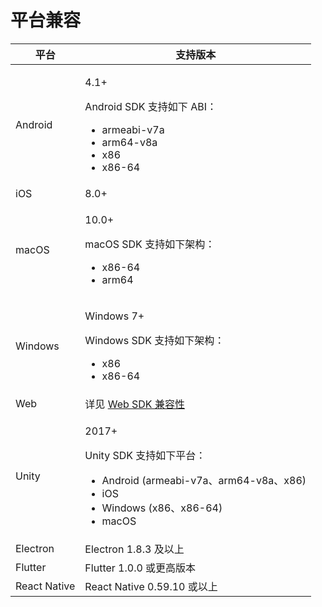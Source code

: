 # 平台兼容

<p conref="../conref/product-overview-introduction.dita#product-intro/compatability0" props="live video audio"/>

<p conref="../conref/product-overview-introduction.dita#product-intro/compatability1" props="lives"/>

| 平台       | 支持版本                                                     |
| ---------- | ------------------------------------------------------------ |
| Android    | <p>4.1+</p><p>Android SDK 支持如下 ABI：<ul><li>armeabi-v7a</li><li>arm64-v8a</li><li>x86</li><li>x86-64</li></ul></p>                                        |
| iOS        | 8.0+                                                         |
| macOS      | <p>10.0+</p><p>macOS SDK 支持如下架构：<ul><li>x86-64</li><li>arm64</li></ul></p>                                                |
| Windows    | <p>Windows 7+</p><p>Windows SDK 支持如下架构：<ul><li>x86</li><li>x86-64</li></ul></p>                                                   |
| Web        | 详见 [Web SDK 兼容性](https://docs.agora.io/en/Video/web_sdk_compatibility?platform=Web) |
| Unity      | <p>2017+</p><p>Unity SDK 支持如下平台：<ul><li>Android (armeabi-v7a、arm64-v8a、x86)</li><li>iOS</li><li>Windows (x86、x86-64)</li><li>macOS</li></ul></p>               |
|Electron | Electron 1.8.3 及以上 |
| Flutter      | Flutter 1.0.0 或更高版本                |
| React Native      | React Native 0.59.10 或以上                                       |
